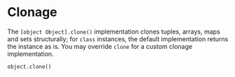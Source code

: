 # Clonage

The `[object Object].clone()` implementation clones tuples, arrays, maps and sets structurally; for `class` instances, the default implementation returns the instance as is. You may override `clone` for a custom clonage implementation.

```
object.clone()
```